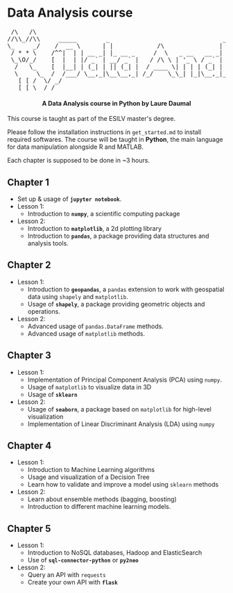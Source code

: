 # Data Analysis course


<pre>
 /\   /\
//\\_//\\     _____        _                               _           _
\_     _/    /  __ \      | |            /\               | |         (_)
 / * * \    /^^|  | | __ _| |_ __ _     /  \   _ __   __ _| |_   _ ___ _ ___
 \_\O/_/    [  |  | |/ _` | __/ _` |   / /\ \ | '_ \ / _` | | | | / __| / __|
  /   \_    [  |__| | (_| | || (_| |  / ____ \| | | | (_| | | |_| \__ \ \__ \
  \     \_  /  /___/ \__,_|\__\__,_| /_/    \_\_| |_|\__,_|_|\__, |___/_|___/
   [ [ /  \/ _/                                                __/ |
  _[ [ \  /_/                                                 |___/
</pre>
 

<h4 align="center">A Data Analysis course in Python by Laure Daumal</h4>

This course is taught as part of the ESILV master's degree.

Please follow the installation instructions in `get_started.md` to install
required softwares. The course will be taught in **Python**, the main language 
for data manipulation alongside R and MATLAB.

Each chapter is supposed to be done in ~3 hours.

## Chapter 1
* Set up & usage of **`jupyter notebook`**.
* Lesson 1: 
    - Introduction to **`numpy`**, a scientific computing package
* Lesson 2: 
    - Introduction to **`matplotlib`**, a 2d plotting library  
    - Introduction to **`pandas`**, a package providing data structures and
    analysis tools. 

## Chapter 2
* Lesson 1: 
    - Introduction to **`geopandas`**, a `pandas` extension to work with geospatial
    data 
    using `shapely` and `matplotlib`.
    - Usage of **`shapely`**, a package providing geometric objects and operations.
* Lesson 2:
    - Advanced usage of `pandas.DataFrame` methods.
    - Advanced usage of `matplotlib` methods.

## Chapter 3
* Lesson 1:
    - Implementation of Principal Component Analysis (PCA) using `numpy`.
    - Usage of `matplotlib` to visualize data in 3D
    - Usage of **`sklearn`**
* Lesson 2:
    - Usage of **`seaborn`**, a package based on `matplotlib` for high-level
    visualization
    - Implementation of Linear Discriminant Analysis (LDA) using `numpy`

## Chapter 4
* Lesson 1:
    - Introduction to Machine Learning algorithms
    - Usage and visualization of a Decision Tree
    - Learn how to validate and improve a model using `sklearn` methods
* Lesson 2:
    - Learn about ensemble methods (bagging, boosting)
    - Introduction to different machine learning models.

## Chapter 5
* Lesson 1:
    - Introduction to NoSQL databases, Hadoop and ElasticSearch
    - Use of **`sql-connector-python`** or **`py2neo`**
* Lesson 2:
    - Query an API with `requests`
    - Create your own API with **`flask`**
